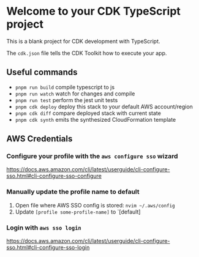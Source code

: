 # Welcome to your CDK TypeScript project

This is a blank project for CDK development with TypeScript.

The `cdk.json` file tells the CDK Toolkit how to execute your app.

## Useful commands

* `pnpm run build`   compile typescript to js
* `pnpm run watch`   watch for changes and compile
* `pnpm run test`    perform the jest unit tests
* `pnpm cdk deploy`  deploy this stack to your default AWS account/region
* `pnpm cdk diff`    compare deployed stack with current state
* `pnpm cdk synth`   emits the synthesized CloudFormation template

## AWS Credentials

### Configure your profile with the `aws configure sso` wizard

https://docs.aws.amazon.com/cli/latest/userguide/cli-configure-sso.html#cli-configure-sso-configure

### Manually update the profile name to default

1. Open file where AWS SSO config is stored: `nvim ~/.aws/config`
2. Update `[profile some-profile-name]` to `[default]

### Login with `aws sso login`

https://docs.aws.amazon.com/cli/latest/userguide/cli-configure-sso.html#cli-configure-sso-login